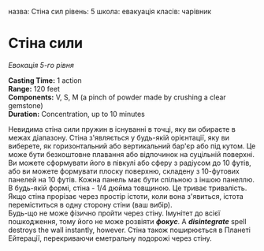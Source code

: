 назва: Стіна сил рівень: 5 школа: евакуація класів: чарівник

# Стіна сили
_Евокація 5-го рівня_

**Casting Time:** 1 action    
**Range:** 120 feet    
**Components:** V, S, M (a pinch of powder made by crushing a clear gemstone)    
**Duration:** Concentration, up to 10 minutes

Невидима стіна сили пружин в існуванні в точці, яку ви обираєте в межах діапазону. Стіна з'являється у будь-якій орієнтації, яку ви виберете, як горизонтальний або вертикальний бар'єр або під кутом. Це може бути безкоштовне плавання або відпочинок на суцільній поверхні. Ви можете сформувати його в півкулі або сферу з радіусом до 10 футів, або ви можете формувати плоску поверхню, складену з 10-футових панелей на 10 футів. Кожна панель має бути спільною з іншою панеллю. В будь-якій формі, стіна - 1/4 дюйма товщиною. Це триває тривалість. Якщо стіна прорізає через простір істоти, коли вона з'явиться, істота переміститься в одну сторону стіни (ваш вибір).    
Будь-що не може фізично пройти через стіну. Імунітет до всієї пошкодження, тому його не може розвіяти **_фокус_**. A **_disintegrate_** spell destroys the wall instantly, however. Стіна також поширюється в Планеті Ейтерації, перекриваючи еметральну подорожі через стіну. 